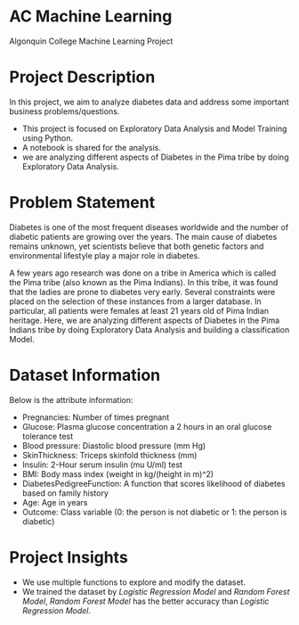 # AC Machine Learning
Algonquin College Machine Learning Project

#  Project Description
In this project, we aim to analyze diabetes data and address some important business problems/questions.

- This project is focused on Exploratory Data Analysis and Model Training using Python.
- A notebook is shared for the analysis.
- we are analyzing different aspects of Diabetes in the Pima tribe by doing Exploratory Data Analysis.

# Problem Statement
Diabetes is one of the most frequent diseases worldwide and the number of diabetic patients are growing over the years. The main cause of diabetes remains unknown, yet scientists believe that both genetic factors and environmental lifestyle play a major role in diabetes.

A few years ago research was done on a tribe in America which is called the Pima tribe (also known as the Pima Indians). In this tribe, it was found that the ladies are prone to diabetes very early. Several constraints were placed on the selection of these instances from a larger database. In particular, all patients were females at least 21 years old of Pima Indian heritage. Here, we are analyzing different aspects of Diabetes in the Pima Indians tribe by doing Exploratory Data Analysis and building a classification Model.

# Dataset Information
Below is the attribute information:

- Pregnancies: Number of times pregnant
- Glucose: Plasma glucose concentration a 2 hours in an oral glucose tolerance test
- Blood pressure: Diastolic blood pressure (mm Hg)
- SkinThickness: Triceps skinfold thickness (mm)
- Insulin: 2-Hour serum insulin (mu U/ml) test
- BMI: Body mass index (weight in kg/(height in m)^2)
- DiabetesPedigreeFunction: A function that scores likelihood of diabetes based on family history
- Age: Age in years
- Outcome: Class variable (0: the person is not diabetic or 1: the person is diabetic)

# Project Insights

- We use multiple functions to explore and modify the dataset.
- We trained the dataset by *Logistic Regression Model* and *Random Forest Model*, *Random Forest Model* has the better accuracy than *Logistic Regression Model*.